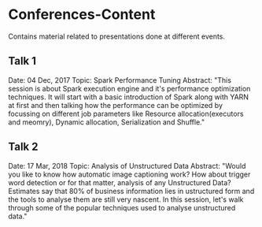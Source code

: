 # Conferences-Content
Contains material related to presentations done at different events.

## Talk 1 
Date: 04 Dec, 2017
Topic: Spark Performance Tuning
Abstract: "This session is about Spark execution engine and it's performance optimization techniques. It will start with a basic introduction of Spark along with YARN at first and then talking how the performance can be optimized by focussing on different job parameters like Resource allocation(executors and meomry), Dynamic allocation, Serialization and Shuffle."


## Talk 2
Date: 17 Mar, 2018
Topic: Analysis of Unstructured Data
Abstract: "Would you like to know how automatic image captioning work? How about trigger word detection or for that matter, analysis of any Unstructured Data? Estimates say that 80% of business information lies in ustructured form and the tools to analyse them are still very nascent. In this session, let's walk through some of the popular techniques used to analyse unstructured data."

